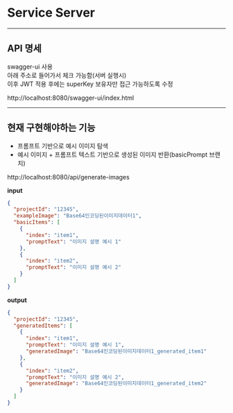 # Service Server

---

## API 명세

swagger-ui 사용  
아래 주소로 들어가서 체크 가능함(서버 실행시)  
이후 JWT 적용 후에는 superKey 보유자만 접근 가능하도록 수정  

http://localhost:8080/swagger-ui/index.html  

---

## 현재 구현해야하는 기능  
- 프롬프트 기반으로 예시 이미지 탐색
- 예시 이미지 + 프롬프트 텍스트 기반으로 생성된 이미지 반환(basicPrompt 브랜치)

http://localhost:8080/api/generate-images

**input**
```json
{
  "projectId": "12345",
  "exampleImage": "Base64인코딩된이미지데이터1",
  "basicItems": [
    {
      "index": "item1",
      "promptText": "이미지 설명 예시 1"
    },
    {
      "index": "item2",
      "promptText": "이미지 설명 예시 2"
    }
  ]
}
```
**output**
```json
{
  "projectId": "12345",
  "generatedItems": [
    {
      "index": "item1",
      "promptText": "이미지 설명 예시 1",
      "generatedImage": "Base64인코딩된이미지데이터1_generated_item1"
    },
    {
      "index": "item2",
      "promptText": "이미지 설명 예시 2",
      "generatedImage": "Base64인코딩된이미지데이터1_generated_item2"
    }
  ]
}
```
